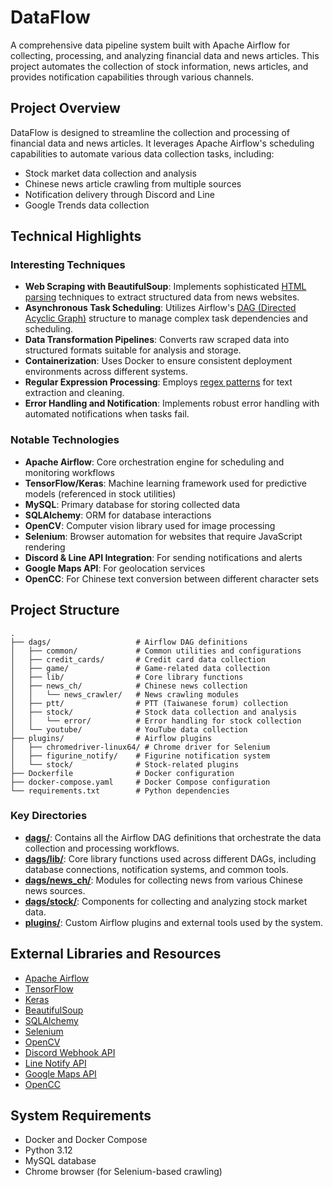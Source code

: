 # DataFlow

A comprehensive data pipeline system built with Apache Airflow for collecting, processing, and analyzing financial data and news articles. This project automates the collection of stock information, news articles, and provides notification capabilities through various channels.

## Project Overview

DataFlow is designed to streamline the collection and processing of financial data and news articles. It leverages Apache Airflow's scheduling capabilities to automate various data collection tasks, including:

- Stock market data collection and analysis
- Chinese news article crawling from multiple sources
- Notification delivery through Discord and Line
- Google Trends data collection

## Technical Highlights

### Interesting Techniques

- **Web Scraping with BeautifulSoup**: Implements sophisticated [HTML parsing](https://developer.mozilla.org/en-US/docs/Web/API/Document_Object_Model/Introduction) techniques to extract structured data from news websites.
- **Asynchronous Task Scheduling**: Utilizes Airflow's [DAG (Directed Acyclic Graph)](https://airflow.apache.org/docs/apache-airflow/stable/concepts/dags.html) structure to manage complex task dependencies and scheduling.
- **Data Transformation Pipelines**: Converts raw scraped data into structured formats suitable for analysis and storage.
- **Containerization**: Uses Docker to ensure consistent deployment environments across different systems.
- **Regular Expression Processing**: Employs [regex patterns](https://developer.mozilla.org/en-US/docs/Web/JavaScript/Guide/Regular_Expressions) for text extraction and cleaning.
- **Error Handling and Notification**: Implements robust error handling with automated notifications when tasks fail.

### Notable Technologies

- **Apache Airflow**: Core orchestration engine for scheduling and monitoring workflows
- **TensorFlow/Keras**: Machine learning framework used for predictive models (referenced in stock utilities)
- **MySQL**: Primary database for storing collected data
- **SQLAlchemy**: ORM for database interactions
- **OpenCV**: Computer vision library used for image processing
- **Selenium**: Browser automation for websites that require JavaScript rendering
- **Discord & Line API Integration**: For sending notifications and alerts
- **Google Maps API**: For geolocation services
- **OpenCC**: For Chinese text conversion between different character sets

## Project Structure

```
.
├── dags/                   # Airflow DAG definitions
│   ├── common/             # Common utilities and configurations
│   ├── credit_cards/       # Credit card data collection
│   ├── game/               # Game-related data collection
│   ├── lib/                # Core library functions
│   ├── news_ch/            # Chinese news collection
│   │   └── news_crawler/   # News crawling modules
│   ├── ptt/                # PTT (Taiwanese forum) collection
│   ├── stock/              # Stock data collection and analysis
│   │   └── error/          # Error handling for stock collection
│   └── youtube/            # YouTube data collection
├── plugins/                # Airflow plugins
│   ├── chromedriver-linux64/ # Chrome driver for Selenium
│   ├── figurine_notify/    # Figurine notification system
│   └── stock/              # Stock-related plugins
├── Dockerfile              # Docker configuration
├── docker-compose.yaml     # Docker Compose configuration
└── requirements.txt        # Python dependencies
```

### Key Directories

- **[dags/](./dags/)**: Contains all the Airflow DAG definitions that orchestrate the data collection and processing workflows.
- **[dags/lib/](./dags/lib/)**: Core library functions used across different DAGs, including database connections, notification systems, and common tools.
- **[dags/news_ch/](./dags/news_ch/)**: Modules for collecting news from various Chinese news sources.
- **[dags/stock/](./dags/stock/)**: Components for collecting and analyzing stock market data.
- **[plugins/](./plugins/)**: Custom Airflow plugins and external tools used by the system.

## External Libraries and Resources

- [Apache Airflow](https://airflow.apache.org/)
- [TensorFlow](https://www.tensorflow.org/)
- [Keras](https://keras.io/)
- [BeautifulSoup](https://www.crummy.com/software/BeautifulSoup/)
- [SQLAlchemy](https://www.sqlalchemy.org/)
- [Selenium](https://www.selenium.dev/)
- [OpenCV](https://opencv.org/)
- [Discord Webhook API](https://discord.com/developers/docs/resources/webhook)
- [Line Notify API](https://notify-bot.line.me/doc/en/)
- [Google Maps API](https://developers.google.com/maps)
- [OpenCC](https://github.com/BYVoid/OpenCC)

## System Requirements

- Docker and Docker Compose
- Python 3.12
- MySQL database
- Chrome browser (for Selenium-based crawling)